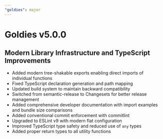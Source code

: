 ```yaml
---
"goldies": major
---
```


# Goldies v5.0.0

## Modern Library Infrastructure and TypeScript Improvements

- Added modern tree-shakable exports enabling direct imports of individual functions
- Fixed TypeScript declaration generation and path mapping
- Updated build system to maintain backward compatibility
- Switched from semantic-release to Changesets for better release management
- Added comprehensive developer documentation with import examples and bundle size comparisons
- Added conventional commit enforcement with commitlint
- Upgraded to ESLint v9 with modern flat configuration
- Improved TypeScript type safety and reduced use of `any` types
- Added proper return types to all utility functions
